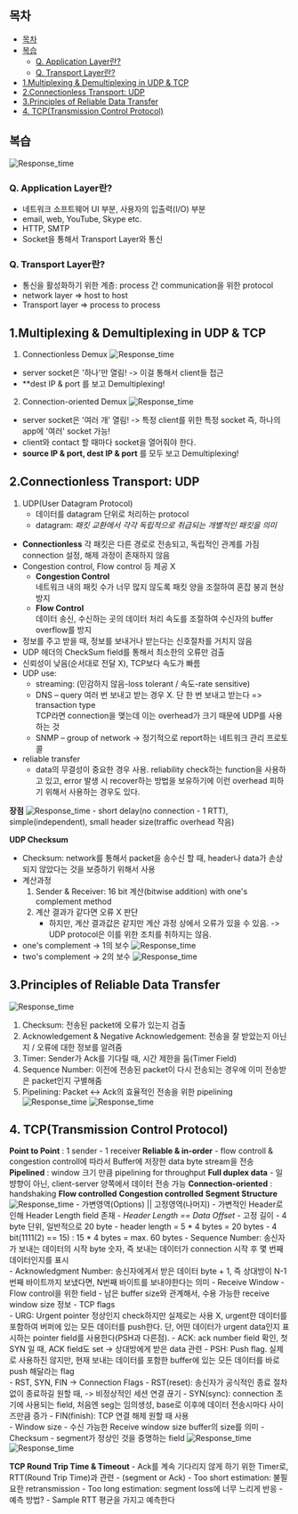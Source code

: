 ## 목차
- [목차](#목차)
- [복습](#복습)
  - [Q. Application Layer란?](#q-application-layer란)
  - [Q. Transport Layer란?](#q-transport-layer란)
- [1.Multiplexing & Demultiplexing in UDP & TCP](#1multiplexing--demultiplexing-in-udp--tcp)
- [2.Connectionless Transport: UDP](#2connectionless-transport-udp)
- [3.Principles of Reliable Data Transfer](#3principles-of-reliable-data-transfer)
- [4. TCP(Transmission Control Protocol)](#4-tcptransmission-control-protocol)


## 복습
   ![Response_time](../images/6-2-1.png)

### Q. Application Layer란?
- 네트워크 소프트웨어 UI 부분, 사용자의 입출력(I/O) 부분
- email, web, YouTube, Skype etc.
- HTTP, SMTP
- Socket을 통해서 Transport Layer와 통신 

### Q. Transport Layer란?
- 통신을 활성화하기 위한 계층: process 간 communication을 위한 protocol 
- network layer => host to host 
- Transport layer => process to process 
  

## 1.Multiplexing & Demultiplexing in UDP & TCP
1. Connectionless Demux
  ![Response_time](../images/6-2-2.png)
  - server socket은 '하나'만 열림! -> 이걸 통해서 client들 접근
  - **dest IP & port 를 보고 Demultiplexing! 

2. Connection-oriented Demux 
    ![Response_time](../images/6-2-3.png)  
  - server socket은 '여러 개' 열림! -> 특정 client를 위한 특정 socket 즉, 하나의 app에 '여러' socket 가능! 
  - client와 contact 할 때마다 socket을 열어줘야 한다. 
  - **source IP & port, dest IP & port** 를 모두 보고 Demultiplexing!

## 2.Connectionless Transport: UDP
1. UDP(User Datagram Protocol)
   - 데이터를 datagram 단위로 처리하는 protocol
   - datagram: *패킷 교환에서 각각 독립적으로 취급되는 개별적인 패킷을 의미*
  - **Connectionless** 각 패킷은 다른 경로로 전송되고, 독립적인 관계를 가짐
                        connection 설정, 해제 과정이 존재하지 않음
  - Congestion control, Flow control 등 제공 X          
    - **Congestion Control**    
         네트워크 내의 패킷 수가 너무 많지 않도록 패킷 양을 조절하여 혼잡 붕괴 현상 방지        
    - **Flow Control**      
          데이터 송신, 수신하는 곳의 데이터 처리 속도를 조절하여 수신자의 buffer overflow를 방지       
  - 정보를 주고 받을 때, 정보를 보내거나 받는다는 신호절차를 거치지 않음
  - UDP 헤더의 CheckSum field를 통해서 최소한의 오류만 검출
  - 신뢰성이 낮음(순서대로 전달 X), TCP보다 속도가 빠름
  - UDP use:
    -	streaming: (민감하지 않음-loss tolerant / 속도-rate sensitive) 
    - DNS – query 여러 번 보내고 받는 경우 X. 단 한 번 보내고 받는다 => transaction type   
      TCP라면 connection을 맺는데 이는 overhead가 크기 때문에 UDP를 사용하는 것 
    - SNMP – group of network -> 정기적으로 report하는 네트워크 관리 프로토콜 
  - reliable transfer   
    - data의 무결성이 중요한 경우 사용. reliability check하는 function을 사용하고 있고, error 발생 시 recover하는 방법을 보유하기에 이런 overhead 피하기 위해서 사용하는 경우도 있다. 
  
  **장점**
    ![Response_time](../images/6-2-4.png)
    - short delay(no connection - 1 RTT), simple(independent), small header size(traffic overhead 작음)

  **UDP Checksum** 
  - Checksum: network를 통해서 packet을 송수신 할 때, header나 data가 손상되지 않았다는 것을 보증하기 위해서 사용
  - 계산과정
    1. Sender & Receiver: 16 bit 계산(bitwise addition) with one's complement method 
    2. 계산 결과가 같다면 오류 X 판단
        - 하지만, 계산 결과값은 같지만 계산 과정 상에서 오류가 있을 수 있음. -> UDP protocol은 이를 위한 조치를 취하지는 않음. 
  - one's complement -> 1의 보수
    ![Response_time](../images/6-2-5.png)
  - two's complement -> 2의 보수
    ![Response_time](../images/6-2-6.png)

## 3.Principles of Reliable Data Transfer
  ![Response_time](../images/6-2-7.png)
  1. Checksum: 전송된 packet에 오류가 있는지 검출 
  2. Acknowledgement & Negative Acknowledgement: 전송을 잘 받았는지 아닌지 / 오류에 대한 정보를 알려줌
  3. Timer: Sender가 Ack를 기다릴 때, 시간 제한을 둠(Timer Field)
  4. Sequence Number: 이전에 전송된 packet이 다시 전송되는 경우에 이미 전송받은 packet인지 구별해줌
  5. Pipelining: Packet <-> Ack의 효율적인 전송을 위한 pipelining
      ![Response_time](../images/6-2-8.png)
      ![Response_time](../images/6-2-9.png)

## 4. TCP(Transmission Control Protocol)
  **Point to Point** : 1 sender - 1 receiver
  **Reliable & in-order**
    - flow controll & congestion controll에 따라서 Buffer에 저장한 data byte stream을 전송 
  **Pipelined** : window 크기 만큼 pipelining for throughput
  **Full duplex data**
    - 일뱡향이 아닌, client-server 양쪽에서 데이터 전송 가능 
  **Connection-oriented** : handshaking
  **Flow controlled**
  **Congestion controlled**
  **Segment Structure**
    ![Response_time](../images/6-2-10.png)
    - 가변영역(Options) || 고정영역(나머지)
      - 가변적인 Header로 인해 Header Length field 존재 
    - *Header Length == Data Offset*
      - 고정 길이 - 4 byte 단위, 일반적으로 20 byte 
        - header length = 5 * 4 bytes = 20 bytes 
      - 4 bit(1111(2) == 15) : 15 * 4 bytes = max. 60 bytes
    - Sequence Number: 송신자가 보내는 데이터의 시작 byte 숫자, 즉 보내는 데이터가 connection 시작 후 몇 번째 데이터인지를 표시    
    - Acknowledgment Number: 송신자에게서 받은 데이터 byte + 1, 즉 상대방이 N-1번째 바이트까지 보냈다면, N번째 바이트를 보내야한다는 의미
    - Receive Window
      - Flow control을 위한 field
      - 남은 buffer size와 관계해서, 수용 가능한 receive window size 정보
    - TCP flags     
      - URG: Urgent pointer 정상인지 check하지만 실제로는 사용 X,  urgent한 데이터를 포함하여 버퍼에 있는 모든 데이터를 push한다. 단, 어떤 데이터가 urgent data인지 표시하는 pointer field를 사용한다(PSH과 다른점).
      - ACK: ack number field 확인, 첫 SYN 일 때, ACK field도 set -> 상대방에게 받은 data 관련
      - PSH: Push flag. 실제로 사용하진 않지만, 현재 보내는 데이터를 포함한 buffer에 있는 모든 데이터를 바로 push 해달라는 flag  
      - RST, SYN, FIN -> Connection Flags 
        - RST(reset): 송신자가 공식적인 종료 절차 없이 종료하길 원할 때, -> 비정상적인 세션 연결 끊기
        - SYN(sync): connection 초기에 사용되는 field, 처음엔 seg는 임의생성, base로 이후에 데이터 전송시마다 사이즈만큼 증가 
        - FIN(finish): TCP 연결 해제 원할 때 사용   
    - Window size
      - 수신 가능한 Receive window size buffer의 size를 의미
    - Checksum
      - segment가 정상인 것을 증명하는 field
    ![Response_time](../images/6-2-11.png)
    ![Response_time](../images/6-2-12.png)

  **TCP Round Trip Time & Timeout** 
    - Ack를 계속 기다리지 않게 하기 위한 Timer로, RTT(Round Trip Time)과 관련
    - (segment or Ack) 
    - Too short estimation: 불필요한 retransmission 
    - Too long estimation: segment loss에 너무 느리게 반응
    - 예측 방법? 
      - Sample RTT 평균을 가지고 예측한다 
